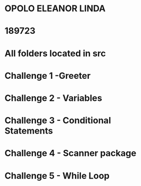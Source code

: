 # OPOLO ELEANOR LINDA
# 189723
# All folders located in src
# Challenge 1 -Greeter
# Challenge 2 - Variables
# Challenge 3 - Conditional Statements
# Challenge 4 - Scanner package
# Challenge 5 - While Loop
